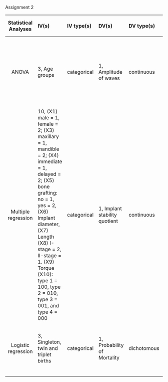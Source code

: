 





Assignment 2



| **Statistical Analyses**	|  **IV(s)**  |  **IV type(s)** |  **DV(s)**  |  **DV type(s)**  |  **Control Var** | **Control Var type**  | **Question to be answered** | **_H0_** | **alpha** | **link to paper**| 
|:----------:|:----------|:------------|:-------------|:-------------|:------------|:------------- |:------------------|:----:|:-------:|:-------|
ANOVA | 3, Age groups | categorical | 1, Amplitude of waves | continuous | 0 | - | Are there any differences in amplitude of waves among different age groups of mice | Age3 = Age6 = Age12 in amplitude | 0.05 | [Age-Related Changes in the Daily Rhythm of Photoreceptor Functioning and Circuitry in a Melatonin-Proficient Mouse Strain](https://journals.plos.org/plosone/article?id=10.1371/journal.pone.0037799) |
Multiple regression	|	10, (X1) male = 1, female = 2; (X3) maxillary = 1, mandible = 2; (X4) immediate = 1, delayed = 2; (X5) bone grafting: no = 1, yes = 2, (X6) Implant diameter, (X7) Length (X8) I-stage = 2, II-stage = 1. (X9) Torque  (X10): type 1 = 100, type 2 = 010, type 3 = 001, and type 4 = 000 | categorical | 1, Implant stability quotient | continuous | 0 | - | Do variables influence implant stability quotient ? | X1, X2,X3,~ X11 = 0 | 0.05 | [Multivariate linear regression analysis to identify general factors for quantitative predictions of implant stability quotient values](https://journals.plos.org/plosone/article?id=10.1371/journal.pone.0187010) |
Logistic regression	|	3, Singleton, twin and triplet births	|	categorical	|	1, Probability of Mortality | dichotomous	|	0	|	-	|	Are there any differences in motality rate in different birth groups?	|	Singleton = twin = triplet in Prob of mortality	|	0.05	|	[Multiple birth rates of Korea and fetal/neonatal/infant mortality in multiple gestation](https://journals.plos.org/plosone/article?id=10.1371/journal.pone.0202318) |
|||||||||


